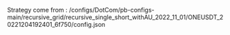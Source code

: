 Strategy come from : /configs/DotCom/pb-configs-main/recursive_grid/recursive_single_short_withAU_2022_11_01/ONEUSDT_20221204192401_6f750/config.json